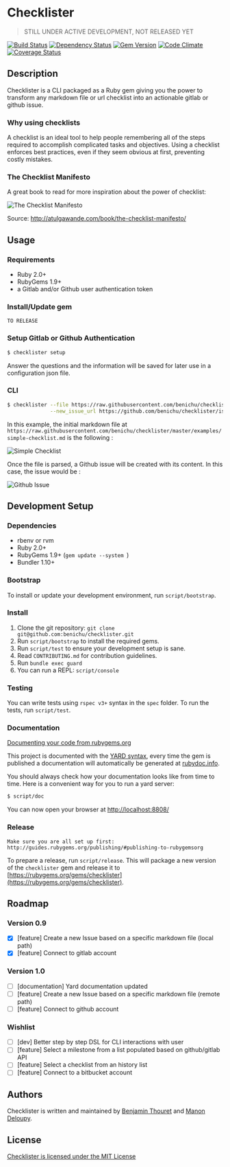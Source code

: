 # Checklister

> STILL UNDER ACTIVE DEVELOPMENT, NOT RELEASED YET

[![Build Status](https://travis-ci.org/benichu/checklister.svg)](https://travis-ci.org/benichu/checklister)
[![Dependency Status](https://gemnasium.com/benichu/checklister.svg)](https://gemnasium.com/benichu/checklister)
[![Gem Version](https://badge.fury.io/rb/checklister.svg)](http://badge.fury.io/rb/checklister)
[![Code Climate](https://codeclimate.com/github/benichu/checklister/badges/gpa.svg)](https://codeclimate.com/github/benichu/checklister)
[![Coverage Status](https://coveralls.io/repos/benichu/checklister/badge.svg?branch=master&service=github)](https://coveralls.io/github/benichu/checklister?branch=master)

## Description

Checklister is a CLI packaged as a Ruby gem giving you the power to transform any markdown file or url checklist into an actionable gitlab or github issue.

### Why using checklists

A checklist is an ideal tool to help people remembering all of the steps required to accomplish complicated tasks and objectives.
Using a checklist enforces best practices, even if they seem obvious at first, preventing costly mistakes.

### The Checklist Manifesto

A great book to read for more inspiration about the power of checklist:

![The Checklist Manifesto](http://atulgawande.com/wp-content/uploads/2013/11/71CwWiCJhuL-319x479.jpg)

Source: http://atulgawande.com/book/the-checklist-manifesto/

## Usage

### Requirements

* Ruby 2.0+
* RubyGems 1.9+
* a Gitlab and/or Github user authentication token

### Install/Update gem

    TO RELEASE

### Setup Gitlab or Github Authentication

```bash
$ checklister setup
```

Answer the questions and the information will be saved for later use in a configuration json file.

### CLI

```bash
$ checklister --file https://raw.githubusercontent.com/benichu/checklister/master/examples/simple-checklist.md \
              --new_issue_url https://github.com/benichu/checklister/issues
```

In this example, the initial markdown file at `https://raw.githubusercontent.com/benichu/checklister/master/examples/simple-checklist.md` is the following :

![Simple Checklist](http://i.imgur.com/KUXThqu.png)

Once the file is parsed, a Github issue will be created with its content. In this case, the issue would be :

![Github Issue](http://i.imgur.com/1IwGKaS.png)

## Development Setup

### Dependencies

* rbenv or rvm
* Ruby 2.0+
* RubyGems 1.9+ (`gem update --system `)
* Bundler 1.10+

### Bootstrap

To install or update your development environment, run `script/bootstrap`.

### Install

1. Clone the git repository: `git clone git@github.com:benichu/checklister.git`
2. Run `script/bootstrap` to install the required gems.
3. Run `script/test` to ensure your development setup is sane.
5. Read `CONTRIBUTING.md` for contribution guidelines.
6. Run `bundle exec guard`
7. You can run a REPL: `script/console`

### Testing

You can write tests using `rspec v3+` syntax in the `spec` folder. To run the tests, run `script/test`.

### Documentation

[Documenting your code from rubygems.org](http://guides.rubygems.org/make-your-own-gem/#documenting-your-code)

This project is documented with the [YARD syntax](http://www.rubydoc.info/gems/yard/file/docs/GettingStarted.md),
every time the gem is published a documentation will automatically be generated at [rubydoc.info](http://www.rubydoc.info/gems/checklister).

You should always check how your documentation looks like from time to time.
Here is a convenient way for you to run a yard server:

```bash
$ script/doc
```

You can now open your browser at [http://localhost:8808/](http://localhost:8808/)

### Release

    Make sure you are all set up first: http://guides.rubygems.org/publishing/#publishing-to-rubygemsorg

To prepare a release, run `script/release`. This will package a new version of the `checklister` gem and release it to [https://rubygems.org/gems/checklister](https://rubygems.org/gems/checklister).

## Roadmap

### Version 0.9

- [x] [feature] Create a new Issue based on a specific markdown file (local path)
- [x] [feature] Connect to gitlab account

### Version 1.0

- [ ] [documentation] Yard documentation updated
- [ ] [feature] Create a new Issue based on a specific markdown file (remote path)
- [ ] [feature] Connect to github account

### Wishlist

- [ ] [dev] Better step by step DSL for CLI interactions with user
- [ ] [feature] Select a milestone from a list populated based on github/gitlab API
- [ ] [feature] Select a checklist from an history list
- [ ] [feature] Connect to a bitbucket account

## Authors

Checklister is written and maintained by [Benjamin Thouret](https://github.com/benichu) and [Manon Deloupy](https://github.com/mdeloupy).

## License

[Checklister is licensed under the MIT License](LICENSE)
